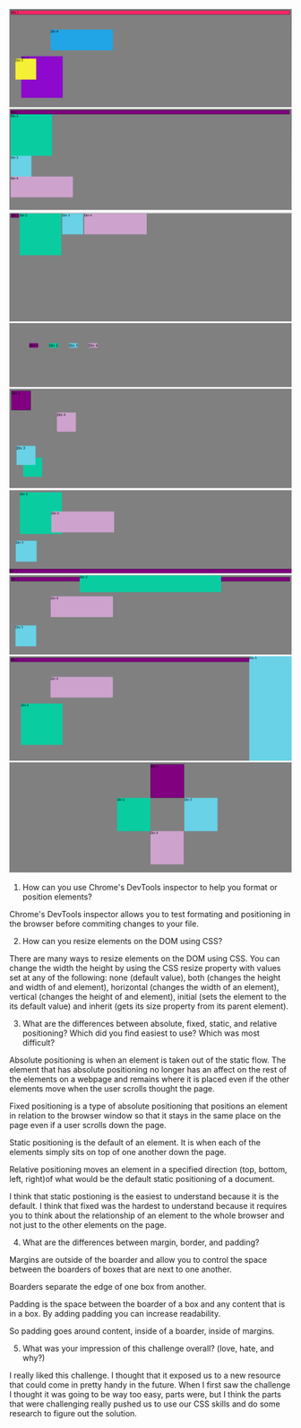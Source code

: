 ![Alt Exercise 1](imgs/Screen-Shot-1.png?raw=true)
![Alt Exercise 2](imgs/Screen-Shot-2.png?raw=true)
![Alt Exercise 3](imgs/Screen-Shot-3.png?raw=true)
![Alt Exercise 4](imgs/Screen-Shot-4.png?raw=true)
![Alt Exercise 5](imgs/Screen-Shot-5.png?raw=true)
![Alt Exercise 6](imgs/Screen-Shot-6.png?raw=true)
![Alt Exercise 7](imgs/Screen-Shot-7.png?raw=true)
![Alt Exercise 8](imgs/Screen-Shot-8.png?raw=true)
![Alt Exercise 9](imgs/Screen-Shot-9.png?raw=true)

1. How can you use Chrome's DevTools inspector to help you format or position elements?

Chrome's DevTools inspector allows you to test formating and positioning in the browser before commiting changes to your file.

2. How can you resize elements on the DOM using CSS?

There are many ways to resize elements on the DOM using CSS.  You can change the width the height by using the CSS resize property with values set at any of the following: none (default value), both (changes the height and width of and element), horizontal (changes the width of an element), vertical (changes the height of and element), initial (sets the element to the its default value) and inherit (gets its size property from its parent element).


3. What are the differences between absolute, fixed, static, and relative positioning? Which did you find easiest to use? Which was most difficult?

Absolute positioning is when an element is taken out of the static flow.  The element that has absolute positioning no longer has an affect on the rest of the elements on a webpage and remains where it is placed even if the other elements move when the user scrolls thought the page.

Fixed positioning is a type of absolute positioning that positions an element in relation to the browser window so that it stays in the same place on the page even if a user scrolls down the page.

Static positioning is the default of an element.  It is when each of the elements simply sits on top of one another down the page.

Relative positioning moves an element in a specified direction (top, bottom, left, right)of what would be the default static positioning of a document.

I think that static postioning is the easiest to understand because it is the default.  I think that fixed was the hardest to understand because it requires you to think about the relationship of an element to the whole browser and not just to the other elements on the page.

4. What are the differences between margin, border, and padding?

Margins are outside of the boarder and allow you to control the space between the boarders of boxes that are next to one another.

Boarders separate the edge of one box from another.

Padding is the space between the boarder of a box and any content that is in a box.  By adding padding you can increase readability.

So padding goes around content, inside of a boarder, inside of margins.

5. What was your impression of this challenge overall? (love, hate, and why?)

I really liked this challenge.  I thought that it exposed us to a new resource that could come in pretty handy in the future.  When I first saw the challenge I thought it was going to be way too easy, parts were, but I think the parts that were challenging really pushed us to use our CSS skills and do some research to figure out the solution.
